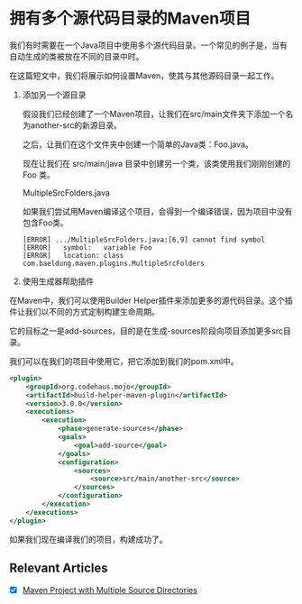 # 拥有多个源代码目录的Maven项目

我们有时需要在一个Java项目中使用多个源代码目录。一个常见的例子是，当有自动生成的类被放在不同的目录中时。

在这篇短文中，我们将展示如何设置Maven，使其与其他源码目录一起工作。

1. 添加另一个源目录

    假设我们已经创建了一个Maven项目，让我们在src/main文件夹下添加一个名为another-src的新源目录。

    之后，让我们在这个文件夹中创建一个简单的Java类：Foo.java。

    现在让我们在 src/main/java 目录中创建另一个类，该类使用我们刚刚创建的 Foo 类。

    MultipleSrcFolders.java

    如果我们尝试用Maven编译这个项目，会得到一个编译错误，因为项目中没有包含Foo类。

    ```.log
    [ERROR] .../MultipleSrcFolders.java:[6,9] cannot find symbol
    [ERROR]   symbol:   variable Foo
    [ERROR]   location: class com.baeldung.maven.plugins.MultipleSrcFolders
    ```

2. 使用生成器帮助插件

在Maven中，我们可以使用Builder Helper插件来添加更多的源代码目录。这个插件让我们以不同的方式定制构建生命周期。

它的目标之一是add-sources，目的是在生成-sources阶段向项目添加更多src目录。

我们可以在我们的项目中使用它，把它添加到我们的pom.xml中。

```xml
<plugin>
    <groupId>org.codehaus.mojo</groupId>
    <artifactId>build-helper-maven-plugin</artifactId>
    <version>3.0.0</version>
    <executions>
        <execution>
            <phase>generate-sources</phase>
            <goals>
                <goal>add-source</goal>
            </goals>
            <configuration>
                <sources>
                    <source>src/main/another-src</source>
                </sources>
            </configuration>
        </execution>
    </executions>
</plugin>
```

如果我们现在编译我们的项目，构建成功了。

## Relevant Articles

- [x] [Maven Project with Multiple Source Directories](https://www.baeldung.com/maven-project-multiple-src-directories)